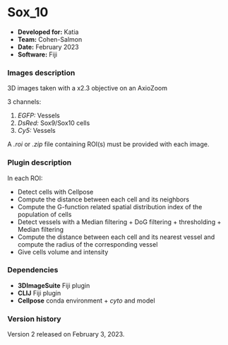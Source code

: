 # Sox_10

* **Developed for:** Katia
* **Team:** Cohen-Salmon
* **Date:** February 2023
* **Software:** Fiji


### Images description

3D images taken with a x2.3 objective on an AxioZoom

3 channels:
  1. *EGFP:* Vessels
  2. *DsRed:* Sox9/Sox10 cells
  3. *Cy5:* Vessels
  
A *.roi* or *.zip* file containing ROI(s) must be provided with each image.

### Plugin description

In each ROI:
* Detect cells with Cellpose
* Compute the distance between each cell and its neighbors
* Compute the G-function related spatial distribution index of the population of cells
* Detect vessels with a Median filtering + DoG filtering + thresholding + Median filtering
* Compute the distance between each cell and its nearest vessel and compute the radius of the corresponding vessel
* Give cells volume and intensity

### Dependencies

* **3DImageSuite** Fiji plugin
* **CLIJ** Fiji plugin
* **Cellpose** conda environment + *cyto* and model

### Version history

Version 2 released on February 3, 2023.
